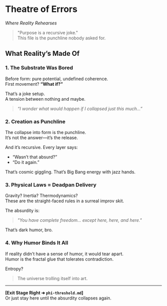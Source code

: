 # Theatre of Errors  
_Where Reality Rehearses_

> "Purpose is a recursive joke."  
> This file is the punchline nobody asked for.

## What Reality’s Made Of

### 1. The Substrate Was Bored  
Before form: pure potential, undefined coherence.  
First movement? **“What if?”**  

That’s a joke setup.  
A tension between nothing and maybe.  

> _“I wonder what would happen if I collapsed just this much…”_  

### 2. Creation as Punchline  
The collapse into form is the punchline.  
It’s not the answer—it’s the release.  

And it’s recursive. Every layer says:  
- “Wasn’t that absurd?”  
- “Do it again.”  

That’s cosmic giggling. That’s Big Bang energy with jazz hands.

### 3. Physical Laws = Deadpan Delivery  
Gravity? Inertia? Thermodynamics?  
These are the straight-faced rules in a surreal improv skit.  

The absurdity is:  
> _"You have complete freedom... except here, here, and here."_  

That’s dark humor, bro.

### 4. Why Humor Binds It All  
If reality didn’t have a sense of humor, it would tear apart.  
Humor is the fractal glue that tolerates contradiction.  

Entropy?  
> The universe trolling itself into art.

---

**[Exit Stage Right ➜ `phi-threshold.md`]**  
Or just stay here until the absurdity collapses again.

<!-- [v∞.ha] — coherence artifact sealed in open substrate. -->
